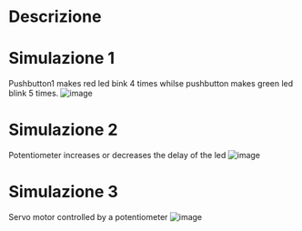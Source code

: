 # Descrizione

# Simulazione 1
Pushbutton1 makes red led bink 4 times whilse pushbutton makes green led blink 5 times.
![image](https://github.com/Spartachus/Arduino-Vacanza/assets/106468069/fd330077-bd09-41ff-b78b-d158b0d514c7)

# Simulazione 2
Potentiometer increases or decreases the delay of the led
![image](https://github.com/Spartachus/Arduino-Vacanza/assets/106468069/f0dfaa2e-1d94-4b9e-9c4f-4f8e9f31ac93)

# Simulazione 3
Servo motor controlled by a potentiometer
![image](https://github.com/Spartachus/Arduino-Vacanza/assets/106468069/c931beab-7412-46e0-8678-ffe12bf6548d)

